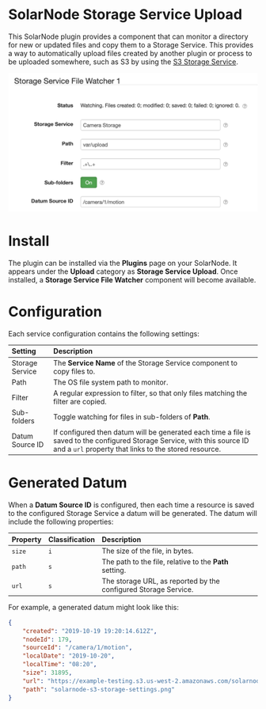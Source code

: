 # SolarNode Storage Service Upload

This SolarNode plugin provides a component that can monitor a directory for new or updated files and
copy them to a Storage Service. This provides a way to automatically upload files created by another
plugin or process to be uploaded somewhere, such as S3 by using the [S3 Storage
Service][s3-storage-service].

![Storage Service File Watcher settings](docs/solarnode-storage-service-file-watcher-settings.png)

# Install

The plugin can be installed via the **Plugins** page on your SolarNode. It
appears under the **Upload** category as **Storage Service Upload**. Once installed,
a **Storage Service File Watcher** component will become available.

# Configuration

Each service configuration contains the following settings:

| Setting         | Description  |
|:----------------|:-------------|
| Storage Service | The **Service Name** of the Storage Service component to copy files to. |
| Path            | The OS file system path to monitor. |
| Filter          | A regular expression to filter, so that only files matching the filter are copied. |
| Sub-folders     | Toggle watching for files in sub-folders of <b>Path</b>. |
| Datum Source ID | If configured then datum will be generated each time a file is saved to the configured Storage Service, with this source ID and a `url` property that links to the stored resource. |

# Generated Datum

When a <b>Datum Source ID</b> is configured, then each time a resource is saved to the configured 
Storage Service a datum will be generated. The datum will include the following properties:

| Property | Classification | Description |
|:---------|:---------------|:------------|
| `size`   | `i`            | The size of the file, in bytes. |
| `path`   | `s`            | The path to the file, relative to the <b>Path</b> setting. |
| `url`    | `s`            | The storage URL, as reported by the configured Storage Service. |

For example, a generated datum might look like this:

```json
{
	"created": "2019-10-19 19:20:14.612Z",
	"nodeId": 179,
	"sourceId": "/camera/1/motion",
	"localDate": "2019-10-20",
	"localTime": "08:20",
	"size": 31895,
	"url": "https://example-testing.s3.us-west-2.amazonaws.com/solarnode-s3-storage-settings.png",
	"path": "solarnode-s3-storage-settings.png"
}
```

[s3-storage-service]: ../net.solarnetwork.node.io.s3/
